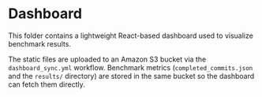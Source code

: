 # Dashboard

This folder contains a lightweight React-based dashboard used to visualize benchmark results.

The static files are uploaded to an Amazon S3 bucket via the `dashboard_sync.yml` workflow.
Benchmark metrics (`completed_commits.json` and the `results/` directory) are stored in the same bucket so the dashboard can fetch them directly.


